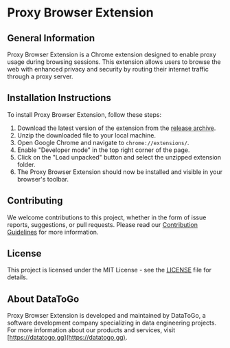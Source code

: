 # Proxy Browser Extension

## General Information

Proxy Browser Extension is a Chrome extension designed to enable proxy usage during browsing sessions. This extension allows users to browse the web with enhanced privacy and security by routing their internet traffic through a proxy server.

## Installation Instructions

To install Proxy Browser Extension, follow these steps:

1. Download the latest version of the extension from the [release archive](https://example.com/proxy-browser-extension-latest.zip).
2. Unzip the downloaded file to your local machine.
3. Open Google Chrome and navigate to `chrome://extensions/`.
4. Enable "Developer mode" in the top right corner of the page.
5. Click on the "Load unpacked" button and select the unzipped extension folder.
6. The Proxy Browser Extension should now be installed and visible in your browser's toolbar.


## Contributing
We welcome contributions to this project, whether in the form of issue reports, suggestions, or pull requests. Please read our [Contribution Guidelines](CONTRIBUTING.md) for more information.

## License
This project is licensed under the MIT License - see the [LICENSE](LICENSE.md) file for details.

## About DataToGo

Proxy Browser Extension is developed and maintained by DataToGo, a software development company specializing in data engineering projects. For more information about our products and services, visit [https://datatogo.gg](https://datatogo.gg).
